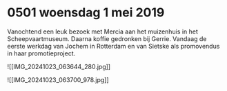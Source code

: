 # 0501 woensdag 1 mei 2019
Vanochtend een leuk bezoek met Mercia aan het muizenhuis in het Scheepvaartmuseum. Daarna koffie gedronken bij Gerrie. Vandaag de eerste werkdag van Jochem in Rotterdam en van Sietske als promovendus in haar promotieproject. 


![[IMG_20241023_063644_280.jpg]]

![[IMG_20241023_063700_978.jpg]]
